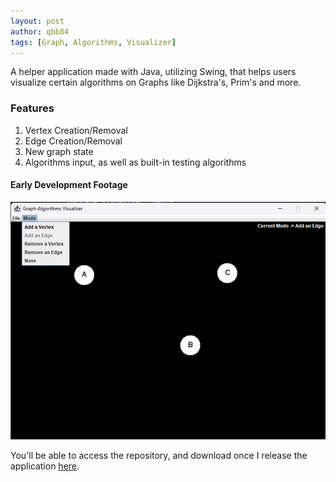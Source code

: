 ```yaml
---
layout: post
author: qbb84
tags: [Graph, Algorithms, Visualizer]
---
```


A helper application made with Java, utilizing Swing, that helps users visualize certain algorithms on Graphs like Dijkstra's, Prim's and more.

### Features

1. Vertex Creation/Removal
2. Edge Creation/Removal
3. New graph state
4. Algorithms input, as well as built-in testing algorithms

#### Early Development Footage

<img src="/images/Picture1.png">

You'll be able to access the repository, and download once I release the application <a href="https://github.com/qbb84/AlgorithmVisualizer"> here</a>.
